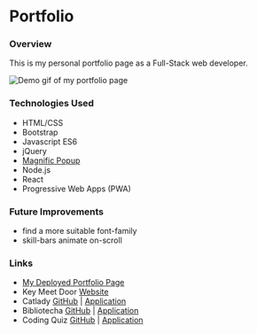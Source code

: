 # Portfolio

### Overview
This is my personal portfolio page as a Full-Stack web developer.

![Demo gif of my portfolio page](demo.gif?raw=true)

### Technologies Used
* HTML/CSS
* Bootstrap
* Javascript ES6
* jQuery
* [Magnific Popup](https://github.com/dimsemenov/Magnific-Popup)
* Node.js
* React
* Progressive Web Apps (PWA)

### Future Improvements
* find a more suitable font-family
* skill-bars animate on-scroll

### Links
* [My Deployed Portfolio Page](https://jack-aaron.github.io/portfolio/)
* Key Meet Door [Website](https://keymeetdoor.com/)
* Catlady [GitHub](https://github.com/Jack-Aaron/catlady) | [Application](https://whispering-harbor-09673.herokuapp.com/)
* Bibliotecha [GitHub](https://github.com/Jack-Aaron/bibliotecha) | [Application](https://protected-basin-70677.herokuapp.com/)
* Coding Quiz [GitHub](https://github.com/Jack-Aaron/coding-quiz-challenge) | [Application](https://jack-aaron.github.io/coding-quiz-challenge)
